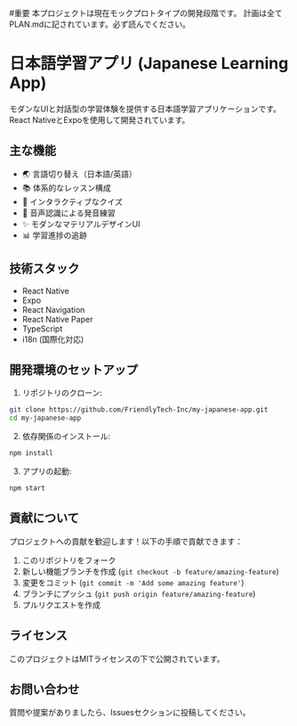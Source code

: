 #重要
本プロジェクトは現在モックプロトタイプの開発段階です。
計画は全てPLAN.mdに記されています。必ず読んでください。

# 日本語学習アプリ (Japanese Learning App)

モダンなUIと対話型の学習体験を提供する日本語学習アプリケーションです。React NativeとExpoを使用して開発されています。

## 主な機能

- 🌏 言語切り替え（日本語/英語）
- 📚 体系的なレッスン構成
- 🎯 インタラクティブなクイズ
- 🎤 音声認識による発音練習
- ✨ モダンなマテリアルデザインUI
- 📊 学習進捗の追跡

## 技術スタック

- React Native
- Expo
- React Navigation
- React Native Paper
- TypeScript
- i18n (国際化対応)

## 開発環境のセットアップ

1. リポジトリのクローン:
```bash
git clone https://github.com/FriendlyTech-Inc/my-japanese-app.git
cd my-japanese-app
```

2. 依存関係のインストール:
```bash
npm install
```

3. アプリの起動:
```bash
npm start
```

## 貢献について

プロジェクトへの貢献を歓迎します！以下の手順で貢献できます：

1. このリポジトリをフォーク
2. 新しい機能ブランチを作成 (`git checkout -b feature/amazing-feature`)
3. 変更をコミット (`git commit -m 'Add some amazing feature'`)
4. ブランチにプッシュ (`git push origin feature/amazing-feature`)
5. プルリクエストを作成

## ライセンス

このプロジェクトはMITライセンスの下で公開されています。

## お問い合わせ

質問や提案がありましたら、Issuesセクションに投稿してください。 